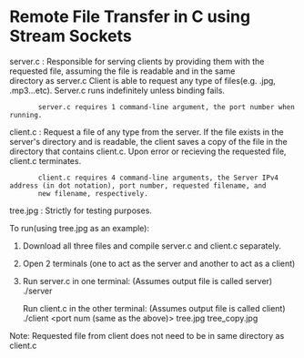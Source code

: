# Remote File Transfer in C using Stream Sockets

server.c : Responsible for serving clients by providing them with the requested file, assuming the file is readable and in the same   
           directory as server.c
           Client is able to request any type of files(e.g. .jpg, .mp3...etc). Server.c runs indefinitely unless binding fails. 
           
           server.c requires 1 command-line argument, the port number when running.
           
           
client.c : Request a file of any type from the server. If the file exists in the server's directory and is readable, the client saves a                copy of the file in the directory that contains client.c. Upon error or recieving the requested file, client.c terminates.
           
           client.c requires 4 command-line arguments, the Server IPv4 address (in dot notation), port number, requested filename, and 
           new filename, respectively.
           
tree.jpg : Strictly for testing purposes.

To run(using tree.jpg as an example):

1. Download all three files and compile server.c and client.c separately.
2. Open 2 terminals (one to act as the server and another to act as a client)
3. Run server.c in one terminal: (Assumes output file is called server)
   ./server <port num>
   
   Run client.c in the other terminal: (Assumes output file is called client)
   ./client <Server IPv4 Address in dot notation> <port num (same as the above)> tree.jpg tree_copy.jpg
   
   
Note: Requested file from client does not need to be in same directory as client.c
